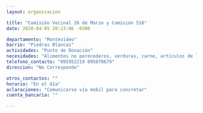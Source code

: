 ```yaml
---
layout: organizacion

title: "Comisión Vecinal 26 de Marzo y Comisión 516"
date: 2020-04-05 20:23:06 -0300

departamento: "Montevideo"
barrio: "Piedras Blancas"
actividades: "Punto de Donación"
necesidades: "Alimentos no perecederos, verduras, carne, artículos de limpieza y de higiene personal."
telefono_contacto: "095952219 095078679"
direccion: "No Corresponde"

otros_contactos: ""
horario: "En el día"
aclaraciones: "Comunicarse vía mobil para concretar"
cuenta_bancaria: ""

---
```

